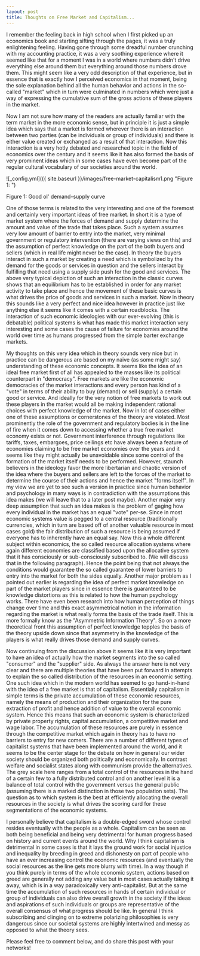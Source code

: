 ```yaml
---
layout: post
title: Thoughts on Free Market and Capitalism...
---
```


I remember the feeling back in high school when I first picked up an economics book and starting sifting through the pages, it was a truly enlightening feeling. Having gone through some dreadful number crunching with my accounting practice, it was a very soothing experience where it seemed like that for a moment I was in a world where numbers didn't drive everything else around them but everything around those numbers drove them. This might seem like a very odd description of that experience, but in essence that is exactly how I perceived economics in that moment, being the sole explanation behind all the human behavior and actions in the so-called "market" which in turn were culminated in numbers which were just a way of expressing the cumulative sum of the gross actions of these players in the market.

Now I am not sure how many of the readers are actually familiar with the term market in the more economic sense, but in principle it is just a simple idea which says that a market is formed wherever there is an interaction between two parties (can be individuals or group of individuals) and there is either value created or exchanged as a result of that interaction. Now this interaction is a very hotly debated and researched topic in the field of economics over the century and it seems like it has also formed the basis of very prominent ideas which in some cases have even become part of the regular cultural vocabulary of our societies around the world.

![_config.yml]({{ site.baseurl }}/images/free-market-capitalism1.png "Figure 1: ")
<figcaption>Figure 1: Good ol' demand-supply curve</figcaption>

One of those terms is related to the very interesting and one of the foremost and certainly very important ideas of free market. In short it is a type of market system where the forces of demand and supply determine the amount and value of the trade that takes place. Such a system assumes very low amount of barrier to entry into the market, very minimal government or regulatory intervention (there are varying views on this) and the assumption of perfect knowledge on the part of the both buyers and sellers (which in real life might never be the case). In theory the buyers interact in such a market by creating a need which is symbolized by the demand for the goods or services in question and the sellers interact by fulfilling that need using a supply side push for the good and services. The above very typical depiction of such an interaction in the classic curves shows that an equilibrium has to be established in order for any market activity to take place and hence the movement of these basic curves is what drives the price of goods and services in such a market. Now in theory this sounds like a very perfect and nice idea however in practice just like anything else it seems like it comes with a certain roadblocks. The interaction of such economic ideologies with our ever-evolving (this is debatable) political systems is what has made this market interaction very interesting and some cases the cause of failure for economies around the world over time as humans progressed from the simple barter exchange markets.

My thoughts on this very idea which in theory sounds very nice but in practice can be dangerous are based on my naive (as some might say) understanding of these economic concepts. It seems like the idea of an ideal free market first of all has appealed to the masses like its political counterpart in "democracy". Free markets are like the economic democracies of the market interactions and every person has kind of a "vote" in terms of their ability to buy (demand) or sell (supply) a certain good or service. And ideally for the very notion of free markets to work out these players in the market would all be making independent rational choices with perfect knowledge of the market. Now in lot of cases either one of these assumptions or cornerstones of the theory are violated. Most prominently the role of the government and regulatory bodies is in the line of fire when it comes down to accessing whether a true free market economy exists or not. Government interference through regulations like tariffs, taxes, embargoes, price ceilings etc have always been a feature of economies claiming to be free market economies over the years and it seems like they might actually be unavoidable since some control of the formation of the market itself needs to be performed. However, staunch believers in the ideology favor the more libertarian and chaotic version of the idea where the buyers and sellers are left to the forces of the market to determine the course of their actions and hence the market "forms itself". In my view we are yet to see such a version in practice since human behavior and psychology in many ways is in contradiction with the assumptions this idea makes (we will leave that to a later post maybe). Another major very deep assumption that such an idea makes is the problem of gaging how every individual in the market has an equal "vote" per-se. Since in most economic systems value is pegged to a central resource (traditionally currencies, which in turn are based off of another valuable resource in most cases gold) the fair distribution of such a resource is being assumed if everyone has to inherently have an equal say. Now this a whole different subject within economics, the so called resource allocation systems where again different economies are classified based upon the allocative system that it has consciously or sub-consciously subscribed to. (We will discuss that in the following paragraph). Hence the point being that not always the conditions would guarantee the so called guarantee of lower barriers to entry into the market for both the sides equally. Another major problem as I pointed out earlier is regarding the idea of perfect market knowledge on part of the market players since in essence there is guaranteed to be knowledge distortions as this is related to how the human psychology works. There have even been research into how human perception of things change over time and this exact asymmetrical notion in the information regarding the market is what really forms the basis of the trade itself. This is more formally know as the "Asymmetric Information Theory". So on a more theoretical front this assumption of perfect knowledge topples the basis of the theory upside down since that asymmetry in the knowledge of the players is what really drives those demand and supply curves.

Now continuing from the discussion above it seems like it is very important to have an idea of actually how the market segments into the so called "consumer" and the "supplier" side. As always the answer here is not very clear and there are multiple theories that have been put forward in attempts to explain the so called distribution of the resources in an economic setting. One such idea which in the modern world has seemed to go hand-in-hand with the idea of a free market is that of capitalism. Essentially capitalism in simple terms is the private accumulation of these economic resources, namely the means of production and their organization for the pure extraction of profit and hence addition of value to the overall economic system. Hence this means that such an economic system is characterized by private property rights, capital accumulation, a competitive market and wage labor. The accumulation of these resources are purely in essence through the competitive market which again in theory has to have no barriers to entry for new comers. There are a number of different types of capitalist systems that have been implemented around the world, and it seems to be the center stage for the debate on how in general our wider society should be organized both politically and economically. In contrast welfare and socialist states along with communism provide the alternatives. The grey scale here ranges from a total control of the resources in the hand of a certain few to a fully distributed control and on another level it is a balance of total control with the government versus the general public (assuming there is a marked distinction in those two population sets). The question as to which system is the best at efficiently allocating the overall resources in the society is what drives the scoring card for these segmentations of the economic systems.

I personally believe that capitalism is a double-edged sword whose control resides eventually with the people as a whole. Capitalism can be seen as both being beneficial and being very detrimental for human progress based on history and current events around the world. Why I think capitalism is detrimental in some cases is that it lays the ground work for social injustice and inequality by breeding in greed and dishonesty on part of people who have an ever increasing control the economic resources (and eventually the social resources as the line gets more blurry with time). In a way though if you think purely in terms of the whole economic system, actions based on greed are generally not adding any value but in most cases actually taking it away, which is in a way paradoxically very anti-capitalist. But at the same time the accumulation of such resources in hands of certain individual or group of individuals can also drive overall growth in the society if the ideas and aspirations of such individuals or groups are representative of the overall consensus of what progress should be like. In general I think subscribing and clinging on to extreme polarizing philosophies is very dangerous since our societal systems are highly intertwined and messy as opposed to what the theory sees.

Please feel free to comment below, and do share this post with your networks!
